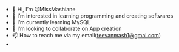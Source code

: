- 👋 Hi, I’m @MissMashiane
- 👀 I’m interested in learning programming and creating softwares
- 🌱 I’m currently learning MySQL
- 💞️ I’m looking to collaborate on App creation
- 📫 How to reach me via my email(teevanmash1@gmai.com)
-

<!---
MissMashiane/MissMashiane is a ✨ special ✨ repository because its `README.md` (this file) appears on your GitHub profile.
You can click the Preview link to take a look at your changes.
--->
